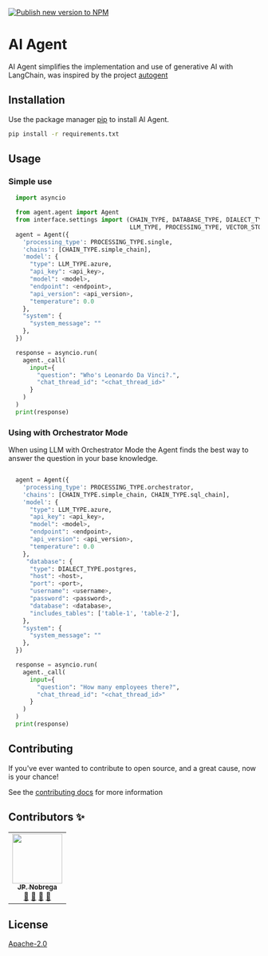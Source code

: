 
[![Publish new version to NPM](https://github.com/dev-jpnobrega/ai-agent/actions/workflows/npm-publish.yml/badge.svg)](https://github.com/dev-jpnobrega/ai-agent/actions/workflows/npm-publish.yml)

# AI Agent

AI Agent simplifies the implementation and use of generative AI with LangChain, was inspired by the project [autogent](https://github.com/microsoft/autogen)



## Installation

Use the package manager [pip](https://pypi.org/project/pip/) to install AI Agent.

```bash
pip install -r requirements.txt
```

## Usage

### Simple use
```python
  import asyncio

  from agent.agent import Agent
  from interface.settings import (CHAIN_TYPE, DATABASE_TYPE, DIALECT_TYPE,
                                  LLM_TYPE, PROCESSING_TYPE, VECTOR_STORE_TYPE)
  agent = Agent({
    'processing_type': PROCESSING_TYPE.single,
    'chains': [CHAIN_TYPE.simple_chain],
    'model': {
      "type": LLM_TYPE.azure,
      "api_key": <api_key>,
      "model": <model>,
      "endpoint": <endpoint>,
      "api_version": <api_version>,
      "temperature": 0.0
    },
    "system": {
      "system_message": ""
    },
  })

  response = asyncio.run(
    agent._call(
      input={
        "question": "Who's Leonardo Da Vinci?.",
        "chat_thread_id": "<chat_thread_id>"
      }
    )
  )
  print(response)
```

### Using with Orchestrator Mode
When using LLM with Orchestrator Mode the Agent finds the best way to answer the question in your base knowledge.
```python

  agent = Agent({
    'processing_type': PROCESSING_TYPE.orchestrator,
    'chains': [CHAIN_TYPE.simple_chain, CHAIN_TYPE.sql_chain],
    'model': {
      "type": LLM_TYPE.azure,
      "api_key": <api_key>,
      "model": <model>,
      "endpoint": <endpoint>,
      "api_version": <api_version>,
      "temperature": 0.0
    },
     "database": {
      "type": DIALECT_TYPE.postgres,
      "host": <host>,
      "port": <port>,
      "username": <username>,
      "password": <password>,
      "database": <database>,
      "includes_tables": ['table-1', 'table-2'],
    },
    "system": {
      "system_message": ""
    },
  })

  response = asyncio.run(
    agent._call(
      input={
        "question": "How many employees there?",
        "chat_thread_id": "<chat_thread_id>"
      }
    )
  )
  print(response)
```

## Contributing

If you've ever wanted to contribute to open source, and a great cause, now is your chance!

See the [contributing docs](CONTRIBUTING.md) for more information

## Contributors ✨

<!-- ALL-CONTRIBUTORS-LIST:START - Do not remove or modify this section -->
<!-- prettier-ignore-start -->
<!-- markdownlint-disable -->

<table>
  <tr>
    <td align="center"><a href="https://github.com/dev-jpnobrega"><img src="https://avatars1.githubusercontent.com/u/28389807?s=400&u=2c152fc946efc96badce0cfc743ebcb2585b4b3f&v=4" width="100px;" alt=""/><br /><sub><b>JP. Nobrega</b></sub></a><br /><a href="https://github.com/dev-jpnobrega/api-rest/issues" title="Answering Questions">💬</a> <a href="https://github.com/dev-jpnobrega/api-rest/master#how-do-i-use" title="Documentation">📖</a> <a href="https://github.com/dev-jpnobrega/api-rest/pulls" title="Reviewed Pull Requests">👀</a> <a href="#talk-kentcdodds" title="Talks">📢</a></td>
  </tr>
</table>

<!-- markdownlint-enable -->
<!-- prettier-ignore-end -->
<!-- ALL-CONTRIBUTORS-LIST:END -->

## License
[Apache-2.0](LICENSE)
